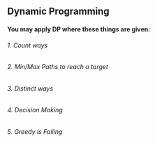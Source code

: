 ## Dynamic Programming

#### You may apply DP where these things are given: 
###### 1. Count ways
###### 2. Min/Max Paths to reach a target
###### 3. Distinct ways
###### 4. Decision Making
###### 5. Greedy is Failing

